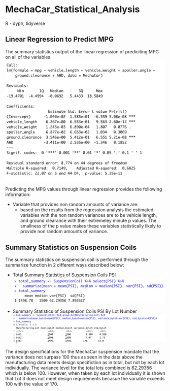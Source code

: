 # MechaCar_Statistical_Analysis
R - dyplr, tidyverse

## Linear Regression to Predict MPG 
The summary statistics output of the linear regression of prediciting MPG on all of the variables 
![Linear_Regression](Linear_Regression.png)

Predicting the MPG values through linear regression provides the following information:
  - Variable that provides non random amounts of variance are:
      - based on the results from the regression analysis the estimated variables with the 
      non random variances are to be vehicle length, and ground clearance with their    extremeley minute p values. The smallness of the p value makes these variables statistically likely to provide non random amounts of variance. 
     

## Summary Statistics on Suspension Coils 
The summary statistics on suspension coil is performed through the summarize function in 2 different ways described below:

  - Total Summary Statistics of Suspension Coils PSI
  ![totalSuspStats](totalSuspStats.png)
  
  - Summary Statistics of Suspension Coils PSI By Lot Number
  ![byLot](byLot.png)
  
  The design specifications for the MechaCar suspension mandate that the variance does not surpass 100 thus as seen in the data above the manufacturing data meets design specifiction as in total, but not by each lot individually. The variance level for the total lots combined is 62.29356 which is below 100. However, when taken by each lot individually it is shown that Lot 3 does not meet design requirements becasue the variable exceeds 100 with the value of 170. 
  

